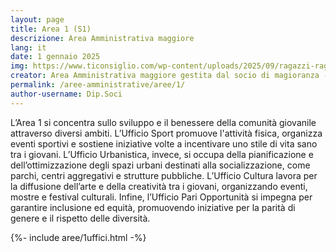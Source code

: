 ```yaml
---
layout: page
title: Area 1 (S1)
descrizione: Area Amministrativa maggiore 
lang: it
date: 1 gennaio 2025
img: https://www.ticonsiglio.com/wp-content/uploads/2025/09/ragazzi-ragazze-giovani.jpg?iso
creator: Area Amministrativa maggiore gestita dal socio di magioranza - dipartimento dei soci
permalink: /aree-amministrative/aree/1/
author-username: Dip.Soci
---
```


L’Area 1 si concentra sullo sviluppo e il benessere della comunità giovanile attraverso diversi ambiti. L’Ufficio Sport promuove l'attività fisica, organizza eventi sportivi e sostiene iniziative volte a incentivare uno stile di vita sano tra i giovani. L’Ufficio Urbanistica, invece, si occupa della pianificazione e dell’ottimizzazione degli spazi urbani destinati alla socializzazione, come parchi, centri aggregativi e strutture pubbliche. L’Ufficio Cultura lavora per la diffusione dell’arte e della creatività tra i giovani, organizzando eventi, mostre e festival culturali. Infine, l’Ufficio Pari Opportunità si impegna per garantire inclusione ed equità, promuovendo iniziative per la parità di genere e il rispetto delle diversità.


  {%- include aree/1uffici.html -%}


                            
